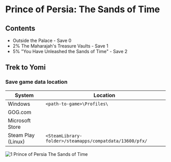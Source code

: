 # Prince of Persia: The Sands of Time

## Contents

 - Outside the Palace - Save 0
 - 2% The Maharajah's Treasure Vaults - Save 1
 - 5% "You Have Unleashed the Sands of Time" - Save 2



## Trek to Yomi
### Save game data location

| System | Location |
| ------ | ------ |
| Windows | ```<path-to-game>\Profiles\``` |
| GOG.com |  |
| Microsoft Store |  |
| Steam Play (Linux) | ```<SteamLibrary-folder>/steamapps/compatdata/13600/pfx/``` |

![1  Prince of Persia The Sands of Time](https://github.com/user-attachments/assets/e6a4ddc4-61f9-47c0-b05f-71a02d99bded)